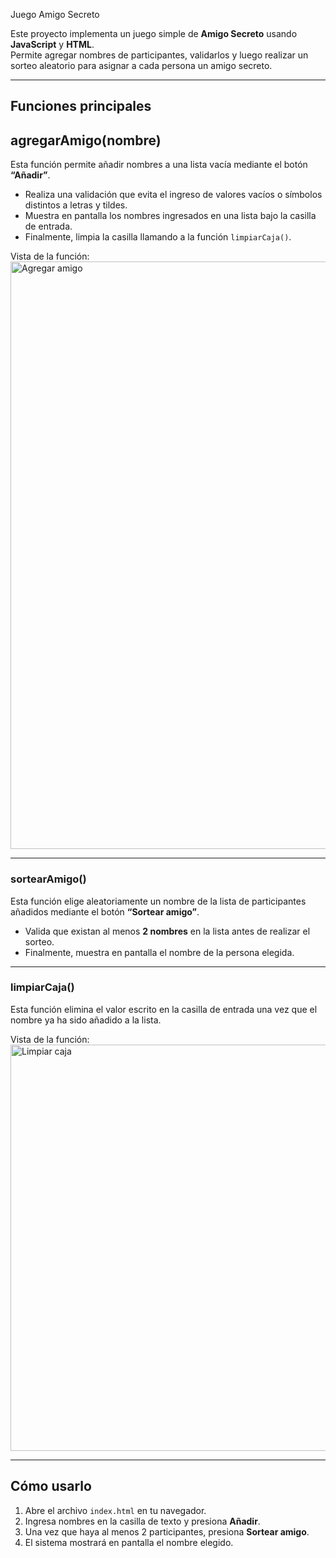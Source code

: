 Juego Amigo Secreto

Este proyecto implementa un juego simple de **Amigo Secreto** usando **JavaScript** y **HTML**.  
Permite agregar nombres de participantes, validarlos y luego realizar un sorteo aleatorio para asignar a cada persona un amigo secreto.

---

##  Funciones principales

## agregarAmigo(nombre)
Esta función permite añadir nombres a una lista vacía mediante el botón **“Añadir”**.  
- Realiza una validación que evita el ingreso de valores vacíos o símbolos distintos a letras y tildes.  
- Muestra en pantalla los nombres ingresados en una lista bajo la casilla de entrada.  
- Finalmente, limpia la casilla llamando a la función `limpiarCaja()`.

 Vista de la función:  
<img width="1088" height="940" alt="Agregar amigo" src="https://github.com/user-attachments/assets/0bafc1e5-f89c-4e02-803c-e240e9794450" />

---

### sortearAmigo()
Esta función elige aleatoriamente un nombre de la lista de participantes añadidos mediante el botón **“Sortear amigo”**.  
- Valida que existan al menos **2 nombres** en la lista antes de realizar el sorteo.  
- Finalmente, muestra en pantalla el nombre de la persona elegida.

---

### limpiarCaja()
Esta función elimina el valor escrito en la casilla de entrada una vez que el nombre ya ha sido añadido a la lista.  

Vista de la función:  
<img width="944" height="650" alt="Limpiar caja" src="https://github.com/user-attachments/assets/38901445-0b59-442d-acd6-50e95e61fbcf" />

---

## Cómo usarlo
1. Abre el archivo `index.html` en tu navegador.  
2. Ingresa nombres en la casilla de texto y presiona **Añadir**.  
3. Una vez que haya al menos 2 participantes, presiona **Sortear amigo**.  
4. El sistema mostrará en pantalla el nombre elegido. 

